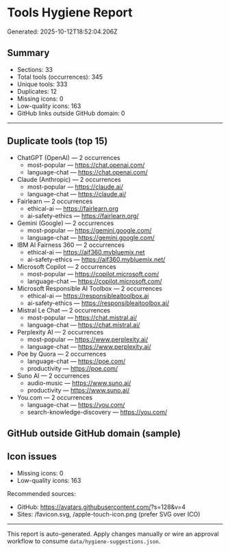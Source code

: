 # Tools Hygiene Report

Generated: 2025-10-12T18:52:04.206Z

## Summary

- Sections: 33
- Total tools (occurrences): 345
- Unique tools: 333
- Duplicates: 12
- Missing icons: 0
- Low-quality icons: 163
- GitHub links outside GitHub domain: 0

---

## Duplicate tools (top 15)

- ChatGPT (OpenAI) — 2 occurrences
  - most-popular — https://chat.openai.com/
  - language-chat — https://chat.openai.com/
- Claude (Anthropic) — 2 occurrences
  - most-popular — https://claude.ai/
  - language-chat — https://claude.ai/
- Fairlearn — 2 occurrences
  - ethical-ai — https://fairlearn.org
  - ai-safety-ethics — https://fairlearn.org/
- Gemini (Google) — 2 occurrences
  - most-popular — https://gemini.google.com/
  - language-chat — https://gemini.google.com/
- IBM AI Fairness 360 — 2 occurrences
  - ethical-ai — https://aif360.mybluemix.net
  - ai-safety-ethics — https://aif360.mybluemix.net/
- Microsoft Copilot — 2 occurrences
  - most-popular — https://copilot.microsoft.com/
  - language-chat — https://copilot.microsoft.com/
- Microsoft Responsible AI Toolbox — 2 occurrences
  - ethical-ai — https://responsibleaitoolbox.ai
  - ai-safety-ethics — https://responsibleaitoolbox.ai/
- Mistral Le Chat — 2 occurrences
  - most-popular — https://chat.mistral.ai/
  - language-chat — https://chat.mistral.ai/
- Perplexity AI — 2 occurrences
  - most-popular — https://www.perplexity.ai/
  - language-chat — https://www.perplexity.ai/
- Poe by Quora — 2 occurrences
  - language-chat — https://poe.com/
  - productivity — https://poe.com/
- Suno AI — 2 occurrences
  - audio-music — https://www.suno.ai/
  - productivity — https://www.suno.ai/
- You.com — 2 occurrences
  - language-chat — https://you.com/
  - search-knowledge-discovery — https://you.com/

## GitHub outside GitHub domain (sample)


## Icon issues

- Missing icons: 0
- Low-quality icons: 163

Recommended sources:
- GitHub: https://avatars.githubusercontent.com/<org-or-user>?s=128&v=4
- Sites: /favicon.svg, /apple-touch-icon.png (prefer SVG over ICO)

---

This report is auto-generated. Apply changes manually or wire an approval workflow to consume `data/hygiene-suggestions.json`.